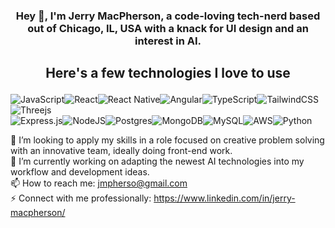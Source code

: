 ### <p align="center">Hey 👋, I'm Jerry MacPherson, a code-loving tech-nerd based out of Chicago, IL, USA with a knack for UI design and an interest in AI.<p>

## <p align="center">Here's a few technologies I love to use<p>
![JavaScript](https://img.shields.io/badge/javascript-%23323330.svg?style=for-the-badge&logo=javascript&logoColor=%23F7DF1E)![React](https://img.shields.io/badge/react-%2320232a.svg?style=for-the-badge&logo=react&logoColor=%2361DAFB)![React Native](https://img.shields.io/badge/react_native-%2320232a.svg?style=for-the-badge&logo=react&logoColor=%2361DAFB)![Angular](https://img.shields.io/badge/angular-%23DD0031.svg?style=for-the-badge&logo=angular&logoColor=white)![TypeScript](https://img.shields.io/badge/typescript-%23007ACC.svg?style=for-the-badge&logo=typescript&logoColor=white)![TailwindCSS](https://img.shields.io/badge/tailwindcss-%2338B2AC.svg?style=for-the-badge&logo=tailwind-css&logoColor=white)![Threejs](https://img.shields.io/badge/threejs-black?style=for-the-badge&logo=three.js&logoColor=white)  
 ![Express.js](https://img.shields.io/badge/express.js-%23404d59.svg?style=for-the-badge&logo=express&logoColor=%2361DAFB)![NodeJS](https://img.shields.io/badge/node.js-6DA55F?style=for-the-badge&logo=node.js&logoColor=white)![Postgres](https://img.shields.io/badge/postgres-%23316192.svg?style=for-the-badge&logo=postgresql&logoColor=white)![MongoDB](https://img.shields.io/badge/MongoDB-%234ea94b.svg?style=for-the-badge&logo=mongodb&logoColor=white)![MySQL](https://img.shields.io/badge/mysql-%2300f.svg?style=for-the-badge&logo=mysql&logoColor=white)![AWS](https://img.shields.io/badge/AWS-%23FF9900.svg?style=for-the-badge&logo=amazon-aws&logoColor=white)![Python](https://img.shields.io/badge/python-3670A0?style=for-the-badge&logo=python&logoColor=ffdd54)

 👯 I’m looking to apply my skills in a role focused on creative problem solving with an innovative team, ideally doing front-end work.  
 🔭 I’m currently working on adapting the newest AI technologies into my workflow and development ideas.  
 📫 How to reach me: jmpherso@gmail.com  
 ⚡ Connect with me professionally: https://www.linkedin.com/in/jerry-macpherson/
  
<!--
**jmpherso/jmpherso** is a ✨ _special_ ✨ repository because its `README.md` (this file) appears on your GitHub profile.

Some ideas to get you started:

- 🔭 I’m currently working on ...
- 🌱 I’m currently learning ...
- 👯 I’m looking to collaborate on ...
- 🤔 I’m looking for help with ...
- 💬 Ask me about ...
- 📫 How to reach me: ...
- 😄 Pronouns: ...
- ⚡ Fun fact: ...
-->
